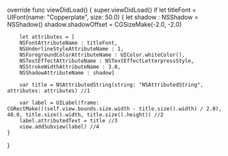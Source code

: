 override func viewDidLoad() {
    super.viewDidLoad()
    if let titleFont = UIFont(name: "Copperplate", size: 50.0)  {
        let shadow : NSShadow = NSShadow()
        shadow.shadowOffset = CGSizeMake(-2.0, -2.0)
 
        let attributes = [
        NSFontAttributeName : titleFont,
        NSUnderlineStyleAttributeName : 1,
        NSForegroundColorAttributeName : UIColor.whiteColor(),
        NSTextEffectAttributeName : NSTextEffectLetterpressStyle, 
        NSStrokeWidthAttributeName : 3.0,
        NSShadowAttributeName : shadow]
 
        var title = NSAttributedString(string: "NSAttributedString", attributes: attributes) //1
 
        var label = UILabel(frame: CGRectMake(((self.view.bounds.size.width - title.size().width) / 2.0), 40.0, title.size().width, title.size().height)) //2
        label.attributedText = title //3
        view.addSubview(label) //4
    }
}
